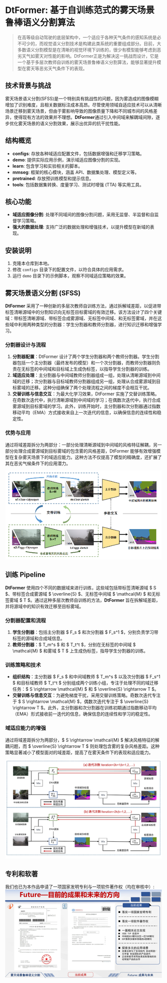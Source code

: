 # DtFormer: 基于自训练范式的雾天场景鲁棒语义分割算法

> 在高等级自动驾驶的底层架构中，一个适应于各种天气条件的感知系统是必不可少的，而视觉语义分割技术是构建此类系统的重要组成部分。目前，大多数语义分割模型是在清晰的视觉环境下训练的，很少有模型能够考虑到恶劣天气如雾天对性能的影响。DtFormer正是为解决这一挑战而设计，它是一个基于多层次教师自训练的雾天场景鲁棒语义分割算法，能够显著提升模型在雾天等恶劣天气条件下的表现。

## 技术背景与挑战

雾天场景语义分割(SFSS)是一个特别具有挑战性的问题，因为雾造成的图像模糊增加了识别难度，且相关数据标注成本高昂。尽管使用领域自适应技术可以从清晰场景迁移到雾天场景，但由于雾影响导致的图像质量下降和不同城市间的风格差异，使得现有方法的效果并不理想。**DtFormer**通过引入中间域来解耦域间隙，逐步优化雾天场景的语义分割效果，展示出优异的抗干扰性能。

## 结构概览

- **configs**: 存放各种域适应配置文件，包括数据增强和迁移学习策略。
- **demo**: 提供实际应用示例，演示域适应图像分割的实现。
- **learn**: 包含学习和实验相关的脚本。
- **mmseg**: 框架的核心模块，涵盖 API、数据集处理、模型定义等。
- **pretrained**: 存放预训练模型和提示信息。
- **tools**: 包括数据集转换、度量学习、测试时增强 (TTA) 等实用工具。

## 核心功能

- **域适应图像分割**: 处理不同域间的图像分割问题，采用无监督、半监督和自监督学习策略。
- **强大的数据处理**: 支持广泛的数据处理和增强技术，以提升模型在新域的表现。

## 安装说明

1. 克隆本仓库到本地。
2. 修改 `configs` 目录下的配置文件，以符合具体的应用需求。
3. 运行 `demo` 目录下的示例脚本，观察不同域适应策略的效果。

## 雾天场景语义分割 (SFSS)

**DtFormer** 采用了一种创新的多层次教师自训练方法，通过拆解域差距，以促进带标签清晰源域中的分割知识向无标签目标雾域的有效迁移。该方法设计了四个关键域：带标签清晰源域、带标签合成雾源域、无标签中间域、和无标签雾域，并在这些域中利用两种类型的分割器：学生分割器和教师分割器，进行知识迁移和增强学习。

### 分割器设计与流程

1. **分割器配置**：DtFormer 设计了两个学生分割器和两个教师分割器。学生分割器包括一个主分割器（最终发布的模型）和一个次分割器，而教师分割器则负责在无标签的中间域和目标域上生成伪标签，以指导学生分割器的训练。
2. **域适应处理**：主分割器与中间域教师分割器组成一组，处理从清晰源域到中间域的迁移；次分割器与目标域教师分割器组成另一组，处理从合成雾源域到目标雾域的迁移。这种分组确保了两个处理流程之间的梯度不会相互干扰。
3. **交替训练与信息交互**：为最大化学习效果，DtFormer 实施了交替训练策略。在奇数次迭代中，执行清晰源域到中间域的学习；在偶数次迭代中，执行合成雾源域到目标雾域的学习。此外，训练开始时，主分割器和次分割器通过指数移动平均（EMA）方式接收来自上一次迭代的信息，以确保信息的连续性和稳定性。

### 优势与应用

通过将域差距拆分为两部分：一部分处理清晰源域到中间域的风格特征解耦，另一部分处理合成雾源域到目标雾域的包含雾的风格差距，DtFormer 能够有效增强模型在复杂雾天场景下的域适应能力。这种方法不仅提高了模型的精确度，还扩展了其在恶劣气候条件下的应用潜力。

![DtFormer 方法概述](image/README/1715682347911.png)

## 训练 Pipeline

**DtFormer** 使用四个不同的数据域来进行训练，这些域包括带标签清晰源域 $ S $、带标签合成雾源域 $ \overline{S} $、无标签中间域 $ \mathcal{M} $ 和无标签雾域 $ T $。通过这种多层次教师自训练的方法，**DtFormer** 旨在拆解域差距，并将源域中的知识有效迁移至目标雾域。

### 分割器配置和流程

1. **学生分割器**：包括主分割器 $ F_s $ 和次分割器 $ F_s^1 $，分别负责学习带标签的源域和合成域信息。
2. **教师分割器**：$ T_m^s $ 和 $ T_t^t $，分别在无标签的中间域 $ \mathcal{M} $ 和雾域 $ T $ 上生成伪标签，指导学生分割器的训练。

### 训练策略和技术

- **组织结构**：主分割器 $ F_s $ 和中间域教师 $ T_m^s $ 以及次分割器 $ F_s^1 $ 和目标域教师 $ T_t^t $ 分别组成两个训练小组，专注于处理不同的域迁移任务：$ S \rightarrow \mathcal{M} $ 和 $ \overline{S} \rightarrow T $。
- **交替训练与信息交互**：为避免梯度干扰，采用交替训练策略。奇数次迭代专注于 $ S \rightarrow \mathcal{M} $，偶数次迭代专注于 $ \overline{S} \rightarrow T $。此外，主分割器和次分割器在训练初期通过指数移动平均（EMA）形式接收前一迭代的信息，确保信息的连续性和学习的稳定性。

### 域适应能力的增强

通过将域差距拆分为两部分，$ S \rightarrow \mathcal{M} $ 解决风格特征的解耦问题，而 $ \overline{S} \rightarrow T $ 则处理包含雾的复杂风格差距。这种策略显著减小了模型面对的域差距，提高了在雾天条件下的表现和适应能力。

![训练时整体 Pipeline](image/README/1715682370511.png)

## 专利和软著

我们也已为本作品申请了一项国家发明专利与一项软件著作权（均在审核中）:
![1715684328459](image/README/1715684328459.png)